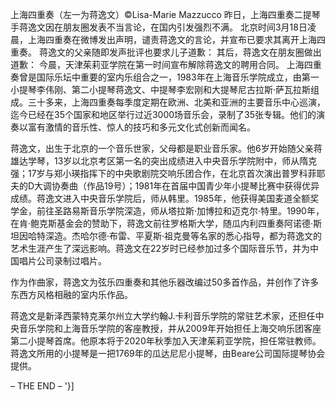 

上海四重奏（左一为蒋逸文）©Lisa-Marie Mazzucco 昨日，上海四重奏二提琴手蒋逸文因在朋友圈发表不当言论，在国内引发强烈不满。 北京时间3月18日凌晨，上海四重奏在微博发出声明，谴责蒋逸文的言论，并宣布已要求其离开上海四重奏。 蒋逸文的父亲随即发声批评也要求儿子道歉： 其后，蒋逸文在朋友圈做出道歉： 今晨，天津茱莉亚学院在第一时间宣布解除蒋逸文的聘用合同。 上海四重奏曾是国际乐坛中重要的室内乐组合之一，1983年在上海音乐学院成立，由第一小提琴李伟刚、第二小提琴蒋逸文、中提琴李宏刚和大提琴尼古拉斯·萨瓦拉斯组成。三十多来，上海四重奏每季度定期在欧洲、北美和亚洲的主要音乐中心巡演，迄今已经在35个国家和地区举行过近3000场音乐会，录制了35张专辑。他们的演奏以富有激情的音乐性、惊人的技巧和多元文化式创新而闻名。

蒋逸文，出生于北京的一个音乐世家，父母都是职业音乐家。他6岁开始随父亲蒋雄达学琴，13岁以北京考区第一名的突出成绩进入中央音乐学院附中，师从隋克强；17岁与郑小瑛指挥下的中央歌剧院交响乐团合作，在北京首次演出普罗科菲耶夫的D大调协奏曲（作品19号）；1981年在首届中国青少年小提琴比赛中获得优异成绩。蒋逸文进入中央音乐学院后，师从韩里。1985年，他获得美国麦道全额奖学金，前往圣路易斯音乐学院深造，师从塔拉斯·加博拉和迈克尔·特里。1990年，在肯·鲍克斯基金会的赞助下，蒋逸文前往罗格斯大学，随瓜内利四重奏阿诺德·斯坦因哈特深造。杰哈尔德·布雷、平夏斯·祖克曼等名家的悉心指导，都为蒋逸文的艺术生涯产生了深远影响。蒋逸文在22岁时已经参加过多个国际音乐节，并为中国唱片公司录制过唱片。

作为作曲家，蒋逸文为弦乐四重奏和其他乐器改编过50多首作品，并创作了许多东西方风格相融的室内乐作品。

蒋逸文是新泽西蒙特克莱尔州立大学约翰J.卡利音乐学院的常驻艺术家，还担任中央音乐学院和上海音乐学院的客座教授，并从2009年开始担任上海交响乐团客座第二小提琴首席。他原本将于2020年秋季加入天津茱莉亚学院，担任常驻教师。蒋逸文所用的小提琴是一把1769年的瓜达尼尼小提琴，由Beare公司国际提琴协会提供。

&#8211; THE END &#8211;  '}]